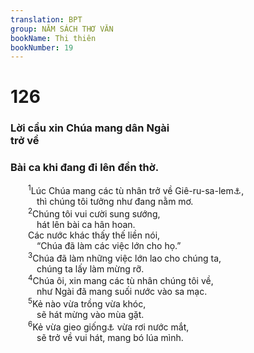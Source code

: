 ```yaml
---
translation: BPT
group: NĂM SÁCH THƠ VĂN
bookName: Thi thiên 
bookNumber: 19
---
```


<div class="title"><h1>126</h1><h3>Lời cầu xin Chúa mang dân Ngài<br/>trở về</h3><h3>Bài ca khi đang đi lên đền thờ.</h3></div>
<span class="verse thi_126_1">  <sup>1</sup>Lúc Chúa mang các tù nhân trở về Giê-ru-sa-lem<a data-toggle="tooltip" data-placement="bottom" title="Hay “khi CHÚA phục hồi lại Xi-ôn.” Xem chữ “Xi-ôn” trong Bảng Giải Thích Từ Ngữ.">⚓</a>,<br/>   thì chúng tôi tưởng như đang nằm mơ.<br/></span>
<span class="verse thi_126_2">  <sup>2</sup>Chúng tôi vui cười sung sướng,<br/>   hát lên bài ca hân hoan.<br/>  Các nước khác thấy thế liền nói,<br/>   “Chúa đã làm các việc lớn cho họ.”<br/></span>
<span class="verse thi_126_3">  <sup>3</sup>Chúa đã làm những việc lớn lao cho chúng ta,<br/>   chúng ta lấy làm mừng rỡ.<br/></span>
<span class="verse thi_126_4">  <sup>4</sup>Chúa ôi, xin mang các tù nhân chúng tôi về,<br/>   như Ngài đã mang suối nước vào sa mạc.<br/></span>
<span class="verse thi_126_5">  <sup>5</sup>Kẻ nào vừa trồng vừa khóc,<br/>   sẽ hát mừng vào mùa gặt.<br/></span>
<span class="verse thi_126_6">  <sup>6</sup>Kẻ vừa gieo giống<a data-toggle="tooltip" data-placement="bottom" title="Hay “mang theo của cải.”">⚓</a> vừa rơi nước mắt,<br/>   sẽ trở về vui hát, mang bó lúa mình.<br/></span>
